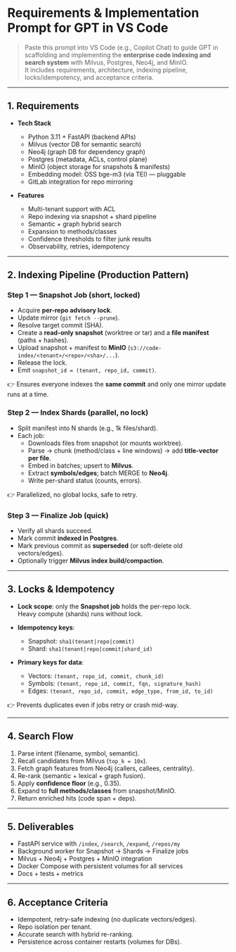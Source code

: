 
# Requirements & Implementation Prompt for GPT in VS Code

> Paste this prompt into VS Code (e.g., Copilot Chat) to guide GPT in scaffolding and implementing the **enterprise code indexing and search system** with Milvus, Postgres, Neo4j, and MinIO.  
> It includes requirements, architecture, indexing pipeline, locks/idempotency, and acceptance criteria.

---

## 1. Requirements

- **Tech Stack**
  - Python 3.11 + FastAPI (backend APIs)
  - Milvus (vector DB for semantic search)
  - Neo4j (graph DB for dependency graph)
  - Postgres (metadata, ACLs, control plane)
  - MinIO (object storage for snapshots & manifests)
  - Embedding model: OSS bge-m3 (via TEI) — pluggable
  - GitLab integration for repo mirroring

- **Features**
  - Multi-tenant support with ACL
  - Repo indexing via snapshot + shard pipeline
  - Semantic + graph hybrid search
  - Expansion to methods/classes
  - Confidence thresholds to filter junk results
  - Observability, retries, idempotency

---

## 2. Indexing Pipeline (Production Pattern)

### Step 1 — **Snapshot Job** (short, locked)
- Acquire **per-repo advisory lock**.
- Update mirror (`git fetch --prune`).
- Resolve target commit (SHA).
- Create a **read-only snapshot** (worktree or tar) and a **file manifest** (paths + hashes).
- Upload snapshot + manifest to **MinIO** (`s3://code-index/<tenant>/<repo>/<sha>/...`).
- Release the lock.
- Emit `snapshot_id = (tenant, repo_id, commit)`.

👉 Ensures everyone indexes the **same commit** and only one mirror update runs at a time.

### Step 2 — **Index Shards** (parallel, no lock)
- Split manifest into N shards (e.g., 1k files/shard).
- Each job:
  - Downloads files from snapshot (or mounts worktree).
  - Parse → chunk (method/class + line windows) → add **title-vector per file**.
  - Embed in batches; upsert to **Milvus**.
  - Extract **symbols/edges**; batch MERGE to **Neo4j**.
  - Write per-shard status (counts, errors).

👉 Parallelized, no global locks, safe to retry.

### Step 3 — **Finalize Job** (quick)
- Verify all shards succeed.
- Mark commit **indexed in Postgres**.
- Mark previous commit as **superseded** (or soft-delete old vectors/edges).
- Optionally trigger **Milvus index build/compaction**.

---

## 3. Locks & Idempotency

- **Lock scope**: only the **Snapshot job** holds the per-repo lock.  
  Heavy compute (shards) runs without lock.

- **Idempotency keys**:
  - Snapshot: `sha1(tenant|repo|commit)`
  - Shard: `sha1(tenant|repo|commit|shard_id)`

- **Primary keys for data**:
  - Vectors: `(tenant, repo_id, commit, chunk_id)`
  - Symbols: `(tenant, repo_id, commit, fqn, signature_hash)`
  - Edges: `(tenant, repo_id, commit, edge_type, from_id, to_id)`

👉 Prevents duplicates even if jobs retry or crash mid-way.

---

## 4. Search Flow

1. Parse intent (filename, symbol, semantic).  
2. Recall candidates from Milvus (`top_k = 10x`).  
3. Fetch graph features from Neo4j (callers, callees, centrality).  
4. Re-rank (semantic + lexical + graph fusion).  
5. Apply **confidence floor** (e.g., 0.35).  
6. Expand to **full methods/classes** from snapshot/MinIO.  
7. Return enriched hits (code span + deps).

---

## 5. Deliverables

- FastAPI service with `/index`, `/search`, `/expand`, `/repos/my`
- Background worker for Snapshot → Shards → Finalize jobs
- Milvus + Neo4j + Postgres + MinIO integration
- Docker Compose with persistent volumes for all services
- Docs + tests + metrics

---

## 6. Acceptance Criteria

- Idempotent, retry-safe indexing (no duplicate vectors/edges).
- Repo isolation per tenant.
- Accurate search with hybrid re-ranking.
- Persistence across container restarts (volumes for DBs).

